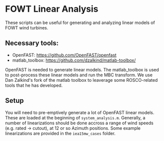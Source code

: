 # FOWT Linear Analysis
These scripts can be useful for generating and analyzing linear models of FOWT wind turbines. 

## Necessary tools:
- OpenFAST: https://github.com/OpenFAST/openfast
- matlab_toolbox: https://github.com/dzalkind/matlab-toolbox/
 
OpenFAST is needed to generate linear models. The matlab_toolbox is used to post-process these linear models and run the MBC transform. We use Dan Zalkind's fork of the matlab toolbox to leaverage some ROSCO-related tools that he has developed.

## Setup
You will need to pre-emptively generate a lot of OpenFAST linear models. These are loaded at the beginning of `system_analysis.m`. Generally, a number of linearizations should be done accross a range of wind speeds (e.g. rated -> cutout), at 12 or so Azimuth positions. Some example linearizations are provided in the `iea15mw_cases` folder.
